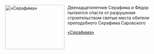 <!--2025-08-28 11:00:24-->
<div class="yb">
  <div class="rss kino_kino"><a href="https://www.kino-teatr.ru/video/52939/" title="«Серафима»"><img src="https://www.kino-teatr.ru/video/9/3/52939/poster.jpg" width="196" height="147" align="left" hspace="5" style="margin: 0px 10px 0px 5px" alt="«Серафима»"/></a>Двенадцатилетние Серафима и Фёдор пытаются спасти от разрушения строительством святые места обители преподобного Серафима Саровского <p class="titl"><a href="https://www.kino-teatr.ru/video/52939/">«Серафима»</a></p></div>
</div>
